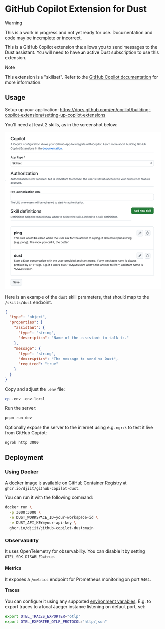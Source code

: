 # GitHub Copilot Extension for Dust

> [!WARNING]
> This is a work in progress and not yet ready for use. Documentation and code may be incomplete or incorrect.

This is a GitHub Copilot extension that allows you to send messages to the Dust assistant.
You will need to have an active Dust subscription to use this extension.

> [!NOTE]
> This extension is a "skillset". Refer to the [GitHub Copilot documentation](https://docs.github.com/en/copilot/building-copilot-extensions/building-a-copilot-skillset-for-your-copilot-extension/about-copilot-skillsets) for more information.

## Usage

Setup up your application: https://docs.github.com/en/copilot/building-copilot-extensions/setting-up-copilot-extensions

You'll need at least 2 skills, as in the screenshot below:

![Skills](./docs/skills.png)

Here is an example of the `dust` skill parameters, that should map to the `/skills/dust` endpoint.

```json
{
  "type": "object",
  "properties": {
    "assistant": {
      "type": "string",
      "description": "Name of the assistant to talk to."
    },
    "message": {
      "type": "string",
      "description": "The message to send to Dust",
      "required": "true"
    }
  }
}
```

Copy and adjust the `.env` file:

```sh
cp .env .env.local
```

Run the server:

```sh
pnpm run dev
```

Optionally expose the server to the internet using e.g. `ngrok` to test it live from GitHub Copilot:

```sh
ngrok http 3000
```

## Deployment

### Using Docker

A docker image is available on GitHub Container Registry at `ghcr.io/djiit/github-copilot-dust`.

You can run it with the following command:

```sh
docker run \
  -p 3000:3000 \
  -e DUST_WORKSPACE_ID=your-workspace-id \
  -e DUST_API_KEY=your-api-key \
  ghcr.io/djiit/github-copilot-dust:main
```

### Observability

It uses OpenTelemetry for observability. You can disable it by setting `OTEL_SDK_DISABLED=true`.

#### Metrics

It exposes a `/metrics` endpoint for Prometheus monitoring on port `9464`.

#### Traces

You can configure it using any supported [environment variables](https://github.com/open-telemetry/opentelemetry-specification/blob/main/specification/configuration/sdk-environment-variables.md#general-sdk-configuration). E.g. to export traces to a local Jaeger instance listening on default port, set:

```sh
export OTEL_TRACES_EXPORTER="otlp"
export OTEL_EXPORTER_OTLP_PROTOCOL="http/json"
```
